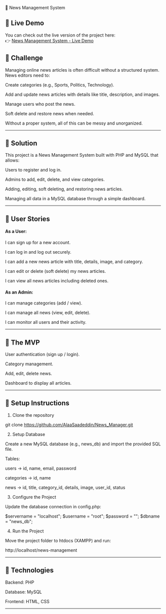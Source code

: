 📰 News Management System

## 🔹 Live Demo  
You can check out the live version of the project here:  
👉 [News Management System - Live Demo](https://newsmanager.42web.io/deleted_news.php)

## 🔹 Challenge

Managing online news articles is often difficult without a structured system. News editors need to:

Create categories (e.g., Sports, Politics, Technology).

Add and update news articles with details like title, description, and images.

Manage users who post the news.

Soft delete and restore news when needed.


Without a proper system, all of this can be messy and unorganized.


---

## 🔹 Solution

This project is a News Management System built with PHP and MySQL that allows:

Users to register and log in.

Admins to add, edit, delete, and view categories.

Adding, editing, soft deleting, and restoring news articles.

Managing all data in a MySQL database through a simple dashboard.



---

## 🔹 User Stories

#### As a User:

I can sign up for a new account.

I can log in and log out securely.

I can add a new news article with title, details, image, and category.

I can edit or delete (soft delete) my news articles.

I can view all news articles including deleted ones.


#### As an Admin:

I can manage categories (add / view).

I can manage all news (view, edit, delete).

I can monitor all users and their activity.



---

## 🔹 The MVP

User authentication (sign up / login).

Category management.

Add, edit, delete news.

Dashboard to display all articles.



---

## 🔹 Setup Instructions

1. Clone the repository

git clone https://github.com/AlaaSaadeddin/News_Manager.git

2. Setup Database

Create a new MySQL database (e.g., news_db) and import the provided SQL file.

Tables:

users → id, name, email, password

categories → id, name

news → id, title, category_id, details, image, user_id, status


3. Configure the Project

Update the database connection in config.php:

$servername = "localhost";
$username   = "root";
$password   = "";
$dbname     = "news_db";

4. Run the Project

Move the project folder to htdocs (XAMPP) and run:

http://localhost/news-management


---

## 🔹 Technologies

Backend: PHP

Database: MySQL

Frontend: HTML, CSS 



---
